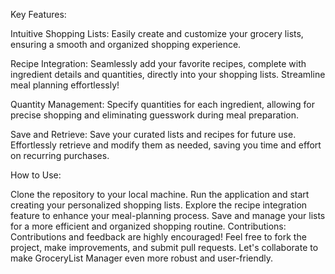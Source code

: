 Key Features:

Intuitive Shopping Lists: Easily create and customize your grocery lists, ensuring a smooth and organized shopping experience.

Recipe Integration: Seamlessly add your favorite recipes, complete with ingredient details and quantities, directly into your shopping lists. Streamline meal planning effortlessly!

Quantity Management: Specify quantities for each ingredient, allowing for precise shopping and eliminating guesswork during meal preparation.

Save and Retrieve: Save your curated lists and recipes for future use. Effortlessly retrieve and modify them as needed, saving you time and effort on recurring purchases.

How to Use:

Clone the repository to your local machine.
Run the application and start creating your personalized shopping lists.
Explore the recipe integration feature to enhance your meal-planning process.
Save and manage your lists for a more efficient and organized shopping routine.
Contributions:
Contributions and feedback are highly encouraged! Feel free to fork the project, make improvements, and submit pull requests. Let's collaborate to make GroceryList Manager even more robust and user-friendly.
